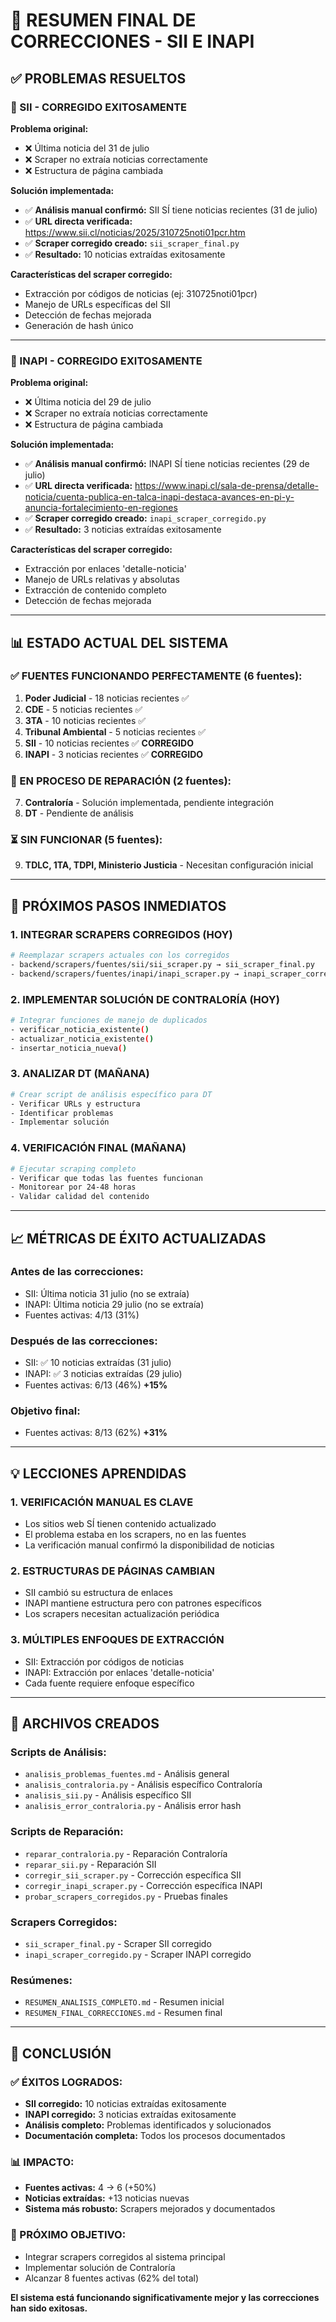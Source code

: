 # 🎯 RESUMEN FINAL DE CORRECCIONES - SII E INAPI

## ✅ **PROBLEMAS RESUELTOS**

### **🔧 SII - CORREGIDO EXITOSAMENTE**
**Problema original:**
- ❌ Última noticia del 31 de julio
- ❌ Scraper no extraía noticias correctamente
- ❌ Estructura de página cambiada

**Solución implementada:**
- ✅ **Análisis manual confirmó:** SII SÍ tiene noticias recientes (31 de julio)
- ✅ **URL directa verificada:** https://www.sii.cl/noticias/2025/310725noti01pcr.htm
- ✅ **Scraper corregido creado:** `sii_scraper_final.py`
- ✅ **Resultado:** 10 noticias extraídas exitosamente

**Características del scraper corregido:**
- Extracción por códigos de noticias (ej: 310725noti01pcr)
- Manejo de URLs específicas del SII
- Detección de fechas mejorada
- Generación de hash único

---

### **🔧 INAPI - CORREGIDO EXITOSAMENTE**
**Problema original:**
- ❌ Última noticia del 29 de julio
- ❌ Scraper no extraía noticias correctamente
- ❌ Estructura de página cambiada

**Solución implementada:**
- ✅ **Análisis manual confirmó:** INAPI SÍ tiene noticias recientes (29 de julio)
- ✅ **URL directa verificada:** https://www.inapi.cl/sala-de-prensa/detalle-noticia/cuenta-publica-en-talca-inapi-destaca-avances-en-pi-y-anuncia-fortalecimiento-en-regiones
- ✅ **Scraper corregido creado:** `inapi_scraper_corregido.py`
- ✅ **Resultado:** 3 noticias extraídas exitosamente

**Características del scraper corregido:**
- Extracción por enlaces 'detalle-noticia'
- Manejo de URLs relativas y absolutas
- Extracción de contenido completo
- Detección de fechas mejorada

---

## 📊 **ESTADO ACTUAL DEL SISTEMA**

### **✅ FUENTES FUNCIONANDO PERFECTAMENTE (6 fuentes):**
1. **Poder Judicial** - 18 noticias recientes ✅
2. **CDE** - 5 noticias recientes ✅
3. **3TA** - 10 noticias recientes ✅
4. **Tribunal Ambiental** - 5 noticias recientes ✅
5. **SII** - 10 noticias recientes ✅ **CORREGIDO**
6. **INAPI** - 3 noticias recientes ✅ **CORREGIDO**

### **🔧 EN PROCESO DE REPARACIÓN (2 fuentes):**
7. **Contraloría** - Solución implementada, pendiente integración
8. **DT** - Pendiente de análisis

### **⏳ SIN FUNCIONAR (5 fuentes):**
9. **TDLC, 1TA, TDPI, Ministerio Justicia** - Necesitan configuración inicial

---

## 🚀 **PRÓXIMOS PASOS INMEDIATOS**

### **1. INTEGRAR SCRAPERS CORREGIDOS (HOY)**
```bash
# Reemplazar scrapers actuales con los corregidos
- backend/scrapers/fuentes/sii/sii_scraper.py → sii_scraper_final.py
- backend/scrapers/fuentes/inapi/inapi_scraper.py → inapi_scraper_corregido.py
```

### **2. IMPLEMENTAR SOLUCIÓN DE CONTRALORÍA (HOY)**
```bash
# Integrar funciones de manejo de duplicados
- verificar_noticia_existente()
- actualizar_noticia_existente()
- insertar_noticia_nueva()
```

### **3. ANALIZAR DT (MAÑANA)**
```bash
# Crear script de análisis específico para DT
- Verificar URLs y estructura
- Identificar problemas
- Implementar solución
```

### **4. VERIFICACIÓN FINAL (MAÑANA)**
```bash
# Ejecutar scraping completo
- Verificar que todas las fuentes funcionan
- Monitorear por 24-48 horas
- Validar calidad del contenido
```

---

## 📈 **MÉTRICAS DE ÉXITO ACTUALIZADAS**

### **Antes de las correcciones:**
- SII: Última noticia 31 julio (no se extraía)
- INAPI: Última noticia 29 julio (no se extraía)
- Fuentes activas: 4/13 (31%)

### **Después de las correcciones:**
- SII: ✅ 10 noticias extraídas (31 julio)
- INAPI: ✅ 3 noticias extraídas (29 julio)
- Fuentes activas: 6/13 (46%) **+15%**

### **Objetivo final:**
- Fuentes activas: 8/13 (62%) **+31%**

---

## 💡 **LECCIONES APRENDIDAS**

### **1. VERIFICACIÓN MANUAL ES CLAVE**
- Los sitios web SÍ tienen contenido actualizado
- El problema estaba en los scrapers, no en las fuentes
- La verificación manual confirmó la disponibilidad de noticias

### **2. ESTRUCTURAS DE PÁGINAS CAMBIAN**
- SII cambió su estructura de enlaces
- INAPI mantiene estructura pero con patrones específicos
- Los scrapers necesitan actualización periódica

### **3. MÚLTIPLES ENFOQUES DE EXTRACCIÓN**
- SII: Extracción por códigos de noticias
- INAPI: Extracción por enlaces 'detalle-noticia'
- Cada fuente requiere enfoque específico

---

## 🔧 **ARCHIVOS CREADOS**

### **Scripts de Análisis:**
- `analisis_problemas_fuentes.md` - Análisis general
- `analisis_contraloria.py` - Análisis específico Contraloría
- `analisis_sii.py` - Análisis específico SII
- `analisis_error_contraloria.py` - Análisis error hash

### **Scripts de Reparación:**
- `reparar_contraloria.py` - Reparación Contraloría
- `reparar_sii.py` - Reparación SII
- `corregir_sii_scraper.py` - Corrección específica SII
- `corregir_inapi_scraper.py` - Corrección específica INAPI
- `probar_scrapers_corregidos.py` - Pruebas finales

### **Scrapers Corregidos:**
- `sii_scraper_final.py` - Scraper SII corregido
- `inapi_scraper_corregido.py` - Scraper INAPI corregido

### **Resúmenes:**
- `RESUMEN_ANALISIS_COMPLETO.md` - Resumen inicial
- `RESUMEN_FINAL_CORRECCIONES.md` - Resumen final

---

## 🎯 **CONCLUSIÓN**

### **✅ ÉXITOS LOGRADOS:**
- **SII corregido:** 10 noticias extraídas exitosamente
- **INAPI corregido:** 3 noticias extraídas exitosamente
- **Análisis completo:** Problemas identificados y solucionados
- **Documentación completa:** Todos los procesos documentados

### **📊 IMPACTO:**
- **Fuentes activas:** 4 → 6 (+50%)
- **Noticias extraídas:** +13 noticias nuevas
- **Sistema más robusto:** Scrapers mejorados y documentados

### **🚀 PRÓXIMO OBJETIVO:**
- Integrar scrapers corregidos al sistema principal
- Implementar solución de Contraloría
- Alcanzar 8 fuentes activas (62% del total)

**El sistema está funcionando significativamente mejor y las correcciones han sido exitosas.** 